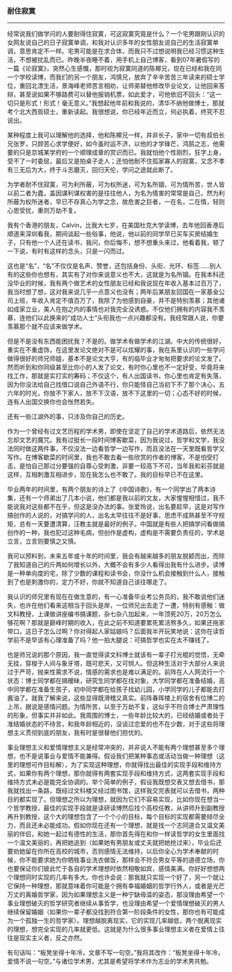 <h3>耐住寂寞</h3><hr>

经常说我们做学问的人要耐得住寂寞，可这寂寞究竟是什么？一个宅男跟刚认识的女网友说自己的日子寂寞单调，和我对认识多年的女性朋友说自己的生活寂寞单调，意思肯定不一样。宅男可能是在求合体，而我只不过想说明我已经习惯这种生活，不想被扰乱而已。昨晚半夜睡不着，用手机上自己博客，看到07年暑假写的一篇《论寂寞》，突然心生感慨，那时视为寂寞同道的陈椰兄，现在已经和我在同一个学校读博，而我们的另一个朋友，鸿慎兄，放弃了辛辛苦苦三年读来的硕士学位，重回北漂生活，景海峰老师苦言相劝，让师弟替他修改毕业论文，让他回来答辩，甚至说如果不够路费可以替他报销机票，如此爱才，可他依旧不回头：“这一切只是形式！形式！毫无意义。”我想起他年前和我说的，清华不纳他做博士，那就考个北大西哲硕士，重新读起。我很想说，你已经年近而立，何必执着，终究不忍说出。

某种程度上我可以理解他的选择，他和陈椰兄一样，并非长子，家中一切有叔伯长兄张罗，只顾苦心求学便好，如今虽时运不济，以他的才学锋芒，鸿鹄之志，他需要的只是京城某学府的一个顺理成章的赏识而已。我就怕他个性刚烈，狂字上身，受不了一时委屈，最后又是拍桌子走人；还怕他耐不住孤家寡人的寂寞，又念不孝有三无后为大，终于斗志磨灭，回归天伦，学问之途就此断了。

为学者耐不住寂寞，可为利所蔽，可为权所迷，可为名所锢，可为情所苦，世人皆以前二者为蠹，盖因谋利谋权害的是往往他人，为名为情害的常常是自己，然为利所蔽为权所迷者，早已不存真心为学之念，故危害之巨者，一在名，二在情，轻则心思受扰，重则万劫不复。

我有个香港的朋友，Calvin，比我大七岁，在美国杜克大学读博，去年他回香港后顺道来深圳看我，期间谈起一些俗事，他说，他以前的同学早已买车买房结婚生子，只有他一个人还在读书，我问，你后悔不，想不想重头来过，他看着我，顿了一下说，有时有这样的念头，只是一闪而过。

这也是“名”，“名”不仅仅是名声、赞誉，还包括身份、头衔、光环、标签……别人有的这些你也想有，其实有了对你来说意义也不大，这就是为名所锢。在我本科还没毕业的时候，我有两个做艺术的女性朋友已经和我说现在年收入基本过百万了，我当时想了想，这对我来说几乎一点意义也没有；两年后某朋友回国在一家基金公司上班，年收入肯定不值百万了，我除了为他感到自豪，并不是特别羡慕；其他诸如成家立业，美人在抱之内的事情也对我完全没诱惑。不仅他们拥有的内容我不羡慕，连他们以此换来的“成功人士”头衔我也一点兴趣都没有。我经常跟人说，你要羡慕那个就不应该来做学术。

但是不是没有东西能困扰我？不是的。做学术有做学术的江湖。中大的传统很好，重实在不重虚饰，在这里发论文绝对不是可以炫耀的事，我在系里认识的一些学问做得很好的师兄师姐，基本不是论文大亨，有的临毕业才匆匆把要求的论文发了。然而听到和你同级甚至比你小的人发了论文，有时你心里也不一定好受，毕竟将来找工作，那就是实打实的筹码；不仅这个，有人出国读书，你心里也肯定有失落，因为你没法给自己找借口说自己外语不行，你只能怪自己当初下不了那个决心，五六年的时光，你放不下家人，放不下汉语，放不下这里的一切；心态不好的时候，连有人出国交换你也会怅然若失。

还有一些江湖外的事，只涉及你自己的历史。

作为一个曾经有过文艺历程的学术男，即使在坚定了自己的学术道路后，依然无法忘却文艺的魔咒。我有过挺长一段时间博客歇菜，因为我说过，哲学和文学，我没法同时做这两件事，不仅没法一边看哲学一边写作，而且没法在一天里既看哲学又写作。在博客歇菜的时间里，我也不敢去看一些欣赏的作者的博客，不是怕受打击，是怕自己那过分要强的自尊心受刺激，非要一较高下不可，当年我和彩芬就是这样，互相刺激互相进步，现在我怎么也不敢了。我的目标早已不在这里。

毕业两年的时间里，有两个朋友的诗上了《中国诗歌》，有一个同学出了两本诗集，还有一个师弟出了几本小说，他们都是我以前的文友，大家惺惺相惜过，我不能说我对这些都不在乎，但这是没办法的事。张爱玲说，出名要趁早，这是对写作搞创作的人说的，对搞学问的人，出名太早往往不是好事，思虑不成熟甚至不守规矩，总有一天要遭清算，汪教主就是最好的例子。中国就是有些人把搞学问看做搞创作的一种，我也犯过这种毛病，但创作是虚构，虚构是不需要负责任的，学术是立言，立言则要慎之又慎。

我可以预料到，未来五年或十年的时间里，我会有越来越多的朋友脱颖而出，而除了我知道自己的斤两如何增长以外，大概不会有多少人看得出我有什么进步。读博是一种单向度的宅，除了少数的课程和读书会，你没什么机会接触到什么人，接触到了也是刺激你的，定力不好，你就不知道自己该往哪走了。

我认识的师兄里有现在在做生意的，有一心准备毕业考公务员的，我不敢说他们迷失，也许在他们看来这相当于回头是岸，一位师兄出去走了一遭，特别有感触：做文科教授，上课做讲座编书搞课题，杂七杂八加起来，一年顶死20万，20万怎么够花啊？那就是巅峰时期的收入，在此之前不知道要累死累活熬多久，如果还拖家带口，这日子怎么过啊？你对得起人家姑娘吗？后面我半开玩笑地说：这你在读哲学前不是早该有心理准备了吗？他一拍大腿说：可搞哲学也实在太不赚钱了。

也是师兄说的那个原因，我一直觉得读文科博士就该有一辈子打光棍的觉悟，无牵无挂，穿梭于人间与象牙塔，既可悲天，又可悯人。但这种生活对于大部分人来说过于严苛，抛来性需求不说，情感的需求也是难以满足的。前阵在人人网流行一个状态：博士同学都在搞暧昧，研究生同学都在找对象，大学同学都在准备结婚，高中同学都在准备生孩子，初中同学都在给孩子找幼儿园，小学同学的儿子都能去打酱油了。就我了解来说，这些显得既滑稽又真实。前阵春晖楼上的宿舍有位博二的上吊，据说是感情问题。为情所苦，以至于万劫不复，这似乎不符合博士严肃理性的形象，但事实并非如此。我周围的博士，一些年龄比较大的，已经结婚或者处于准结婚状态的不待言，和我年龄相近的，没谈过恋爱的也不在少数，对于这些将理想主义贯彻到底的朋友，我有时是很替他们担忧的。

事业理想主义和爱情理想主义是经常冲突的，并非说人不能有两个理想甚至多个理想，也不是说事业与爱情不能兼得。假设我们把某种事态或活动当做一种理想（这里的理想可作目标解），为了实现这种理想，你就得找出最佳的实现手段和维持方式，如果你有两个理想，那你就得有两套实现手段和维持方式，这两套实现手段和维持方式未必是能完全协调的。举个简单的例子，假设我既想交表又想去借书，那我就找出一条路，既经过文科楼又经过图书馆，这样我交完表就可以去借书，两种目的都实现了。但理想之所以为理想，就因为它们不容易实现，比如你现在想当一个哲学教授，最佳的实现手段就是读研读博然后找个高校任教，从讲师升到副教授再升到教授，这个大的理想包含了一个个小的目标，每个目标的实现都需要倾尽全力，而且还未必能成功。假如你现在还有一个理想，就是找一个志同道合又温文美丽的伴侣，和她一起过有德性的生活，那你首先得在和你一样读哲学的女生里面找一个温文美丽的，再把她追到（如果她有男朋友或丈夫就把她抢过来），毕业后还要劝她留在你所在高校的城市，否则感情无法维持，以后你全心为学术奉献的时候，你不能要求她为你牺牲事业洗衣做饭，那样会不符合男女平等的道德立场，你也要保证你们彼此忙于各自的学术理想时依然相敬如宾，感情美满。你好好想想两个理想同时实现的几率有多大。你也许会说：那我就只实现一个好了，另一个就让它保持一种理想，那就意味着你可能是个拥有幸福婚姻的哲学行外人，或者是光芒万丈的离婚哲学家，因为如果理想主义是一种宁缺毋滥的姿态，那没理由希望一个事业理想破灭的哲学研究者继续从事哲学，也没理由希望一个爱情理想破灭的男人继续保留婚姻（如果你一辈子都没找到符合第一阶段条件的女性，那你也有可能成为一个孤独一生的哲学家）。理想越脱离现实，它的实现几率越低，两个脱离现实的理想，想完全实现的几率就更低。这就是为什么很多事业理想主义者在爱情上往往是现实主义者，反之亦然。

有句话叫：“板凳坐得十年冷，文章不写一句空。”我将其改作：“板凳坐得十年冷，爱情不说一句空。”与诸位学术男，尤其是希望将学术作为志业的学术男共勉。

